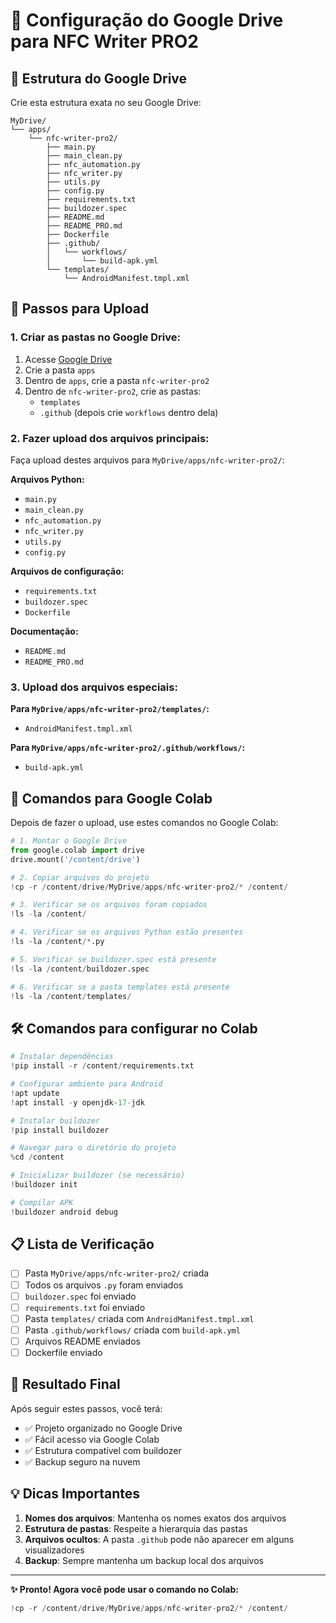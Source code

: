 # 📁 Configuração do Google Drive para NFC Writer PRO2

## 🎯 Estrutura do Google Drive

Crie esta estrutura exata no seu Google Drive:

```
MyDrive/
└── apps/
    └── nfc-writer-pro2/
        ├── main.py
        ├── main_clean.py
        ├── nfc_automation.py
        ├── nfc_writer.py
        ├── utils.py
        ├── config.py
        ├── requirements.txt
        ├── buildozer.spec
        ├── README.md
        ├── README_PRO.md
        ├── Dockerfile
        ├── .github/
        │   └── workflows/
        │       └── build-apk.yml
        └── templates/
            └── AndroidManifest.tmpl.xml
```

## 📂 Passos para Upload

### 1. Criar as pastas no Google Drive:
1. Acesse [Google Drive](https://drive.google.com)
2. Crie a pasta `apps`
3. Dentro de `apps`, crie a pasta `nfc-writer-pro2`
4. Dentro de `nfc-writer-pro2`, crie as pastas:
   - `templates`
   - `.github` (depois crie `workflows` dentro dela)

### 2. Fazer upload dos arquivos principais:
Faça upload destes arquivos para `MyDrive/apps/nfc-writer-pro2/`:

**Arquivos Python:**
- `main.py`
- `main_clean.py`
- `nfc_automation.py`
- `nfc_writer.py`
- `utils.py`
- `config.py`

**Arquivos de configuração:**
- `requirements.txt`
- `buildozer.spec`
- `Dockerfile`

**Documentação:**
- `README.md`
- `README_PRO.md`

### 3. Upload dos arquivos especiais:

**Para `MyDrive/apps/nfc-writer-pro2/templates/`:**
- `AndroidManifest.tmpl.xml`

**Para `MyDrive/apps/nfc-writer-pro2/.github/workflows/`:**
- `build-apk.yml`

## 🚀 Comandos para Google Colab

Depois de fazer o upload, use estes comandos no Google Colab:

```python
# 1. Montar o Google Drive
from google.colab import drive
drive.mount('/content/drive')

# 2. Copiar arquivos do projeto
!cp -r /content/drive/MyDrive/apps/nfc-writer-pro2/* /content/

# 3. Verificar se os arquivos foram copiados
!ls -la /content/

# 4. Verificar se os arquivos Python estão presentes
!ls -la /content/*.py

# 5. Verificar se buildozer.spec está presente
!ls -la /content/buildozer.spec

# 6. Verificar se a pasta templates está presente
!ls -la /content/templates/
```

## 🛠️ Comandos para configurar no Colab

```python
# Instalar dependências
!pip install -r /content/requirements.txt

# Configurar ambiente para Android
!apt update
!apt install -y openjdk-17-jdk

# Instalar buildozer
!pip install buildozer

# Navegar para o diretório do projeto
%cd /content

# Inicializar buildozer (se necessário)
!buildozer init

# Compilar APK
!buildozer android debug
```

## 📋 Lista de Verificação

- [ ] Pasta `MyDrive/apps/nfc-writer-pro2/` criada
- [ ] Todos os arquivos `.py` foram enviados
- [ ] `buildozer.spec` foi enviado
- [ ] `requirements.txt` foi enviado
- [ ] Pasta `templates/` criada com `AndroidManifest.tmpl.xml`
- [ ] Pasta `.github/workflows/` criada com `build-apk.yml`
- [ ] Arquivos README enviados
- [ ] Dockerfile enviado

## 🎯 Resultado Final

Após seguir estes passos, você terá:
- ✅ Projeto organizado no Google Drive
- ✅ Fácil acesso via Google Colab
- ✅ Estrutura compatível com buildozer
- ✅ Backup seguro na nuvem

## 💡 Dicas Importantes

1. **Nomes dos arquivos**: Mantenha os nomes exatos dos arquivos
2. **Estrutura de pastas**: Respeite a hierarquia das pastas
3. **Arquivos ocultos**: A pasta `.github` pode não aparecer em alguns visualizadores
4. **Backup**: Sempre mantenha um backup local dos arquivos

---

**✨ Pronto! Agora você pode usar o comando no Colab:**
```python
!cp -r /content/drive/MyDrive/apps/nfc-writer-pro2/* /content/
```
